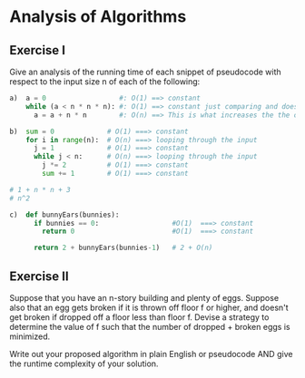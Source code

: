 # Analysis of Algorithms

## Exercise I

Give an analysis of the running time of each snippet of
pseudocode with respect to the input size n of each of the following:

```python
a)  a = 0                  #: O(1) ==> constant
    while (a < n * n * n): #: O(1) ==> constant just comparing and does not impact the growth of n
      a = a + n * n        #: O(n) ==> This is what increases the the output

```


```python
b)  sum = 0             # O(1) ===> constant
    for i in range(n):  # O(n) ===> looping through the input
      j = 1             # O(1) ===> constant
      while j < n:      # O(n) ===> looping through the input
        j *= 2          # O(1) ===> constant
        sum += 1        # O(1) ===> constant

# 1 + n * n + 3
# n^2
```

``` python
c)  def bunnyEars(bunnies):
      if bunnies == 0:                  #O(1)  ===> constant
        return 0                        #O(1)  ===> constant

      return 2 + bunnyEars(bunnies-1)   # 2 + O(n)
```

## Exercise II

Suppose that you have an n-story building and plenty of eggs. Suppose also that an egg gets broken if it is thrown off floor f or higher, and doesn't get broken if dropped off a floor less than floor f. Devise a strategy to determine the value of f such that the number of dropped + broken eggs is minimized.

Write out your proposed algorithm in plain English or pseudocode AND give the runtime complexity of your solution.
